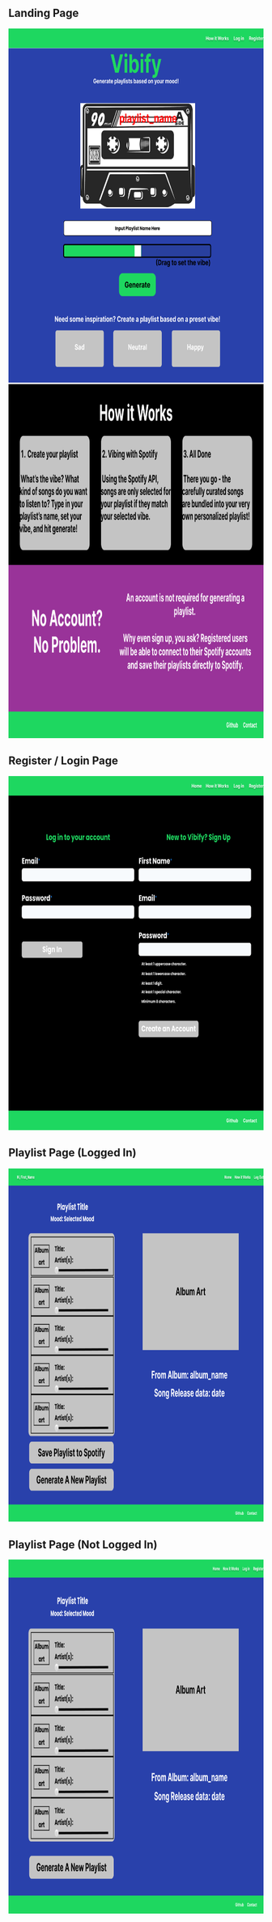 ## Landing Page

<img src='./figma-design-images/home-top.png' alt='figma design' height='700' width='800'>
<img src='./figma-design-images/home-bottom.png' alt='figma design' height='700' width='800'>

## Register / Login Page

<img src='./figma-design-images/register-or-login-form.png' alt='figma design' height='700' width='800'>

## Playlist Page (Logged In)

<img src='./figma-design-images/playlist-page-logged-in.png' alt='figma design' height='700' width='800'>

## Playlist Page (Not Logged In)

<img src='./figma-design-images/playlist-page-not-logged-in.png' alt='figma design' height='700' width='800'>
